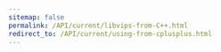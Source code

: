 ```yaml
---
sitemap: false
permalink: /API/current/libvips-from-C++.html
redirect_to: /API/current/using-from-cplusplus.html
---
```

